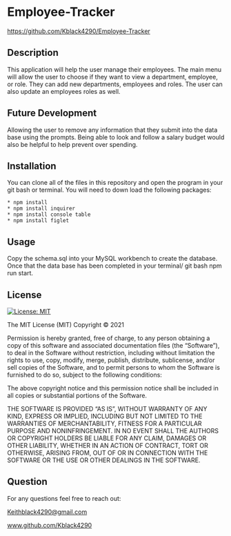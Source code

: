 # Employee-Tracker

https://github.com/Kblack4290/Employee-Tracker

## Description

This application will help the user manage their employees. The main menu will allow the user to choose if they want to view a department, employee, or role. They can add new departments, employees and roles. The user can also update an employees roles as well.

## Future Development

Allowing the user to remove any information that they submit into the data base using the prompts. Being able to look and follow a salary budget would also be helpful to help prevent over spending. 

## Installation

You can clone all of the files in this repository and open the program in your git bash or terminal. You will need to down load the following packages:

    * npm install
    * npm install inquirer
    * npm install console table
    * npm install figlet


## Usage

Copy the schema.sql into your MySQL workbench to create the database. Once that the data base has been completed in your terminal/ git bash npm run start.

## License 

[![License: MIT](https://img.shields.io/badge/License-MIT-yellow.svg)](https://opensource.org/licenses/MIT)

The MIT License (MIT)
Copyright © 2021 <copyright holders>

Permission is hereby granted, free of charge, to any person obtaining a copy of this software and associated documentation files (the “Software”), to deal in the Software without restriction, including without limitation the rights to use, copy, modify, merge, publish, distribute, sublicense, and/or sell copies of the Software, and to permit persons to whom the Software is furnished to do so, subject to the following conditions:

The above copyright notice and this permission notice shall be included in all copies or substantial portions of the Software.

THE SOFTWARE IS PROVIDED “AS IS”, WITHOUT WARRANTY OF ANY KIND, EXPRESS OR IMPLIED, INCLUDING BUT NOT LIMITED TO THE WARRANTIES OF MERCHANTABILITY, FITNESS FOR A PARTICULAR PURPOSE AND NONINFRINGEMENT. IN NO EVENT SHALL THE AUTHORS OR COPYRIGHT HOLDERS BE LIABLE FOR ANY CLAIM, DAMAGES OR OTHER LIABILITY, WHETHER IN AN ACTION OF CONTRACT, TORT OR OTHERWISE, ARISING FROM, OUT OF OR IN CONNECTION WITH THE SOFTWARE OR THE USE OR OTHER DEALINGS IN THE SOFTWARE.


## Question 

For any questions feel free to reach out: 

Keithblack4290@gmail.com

www.github.com/Kblack4290